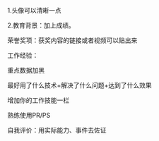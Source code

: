 1.头像可以清晰一点

2.教育背景：加上成绩。

荣誉奖项：获奖内容的链接或者视频可以贴出来

工作经验：

重点数据加黑

最好用了什么技术+解决了什么问题+达到了什么效果

增加你的工作技能一栏

熟练使用PR/PS

自我评价：用实际能力、事件去佐证



